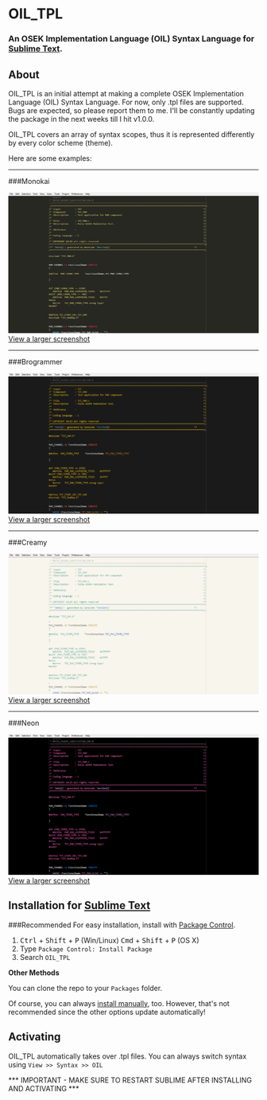 # OIL_TPL


### An OSEK Implementation Language (OIL) Syntax Language for [Sublime Text](http://www.sublimetext.com/).

## About

OIL_TPL is an initial attempt at making a complete OSEK Implementation Language (OIL) Syntax Language.
For now, only .tpl files are supported. Bugs are expected, so please report them to me. I'll be constantly updating the package in the next weeks till I hit v1.0.0.

OIL_TPL covers an array of syntax scopes, thus it is represented differently by every color scheme (theme).

Here are some examples:
___
###Monokai

![image](screenshots/monokai.png)
[View a larger screenshot](https://raw.githubusercontent.com/elgenius/OIL_TPL/master/screenshots/monokai.png)
___
###Brogrammer

![image](screenshots/brogrammer.png)
[View a larger screenshot](https://raw.githubusercontent.com/elgenius/OIL_TPL/master/screenshots/brogrammer.png)

___
###Creamy

![image](screenshots/creamy.png)
[View a larger screenshot](https://raw.githubusercontent.com/elgenius/OIL_TPL/master/screenshots/creamy.png)
___
###Neon

![image](screenshots/neon.png)
[View a larger screenshot](https://raw.githubusercontent.com/elgenius/OIL_TPL/master/screenshots/neon.png)



## Installation for [Sublime Text](http://www.sublimetext.com/)

###Recommended
For easy installation, install with [Package Control](https://sublime.wbond.net/docs).

1. <kbd>Ctrl</kbd> + <kbd>Shift</kbd> + <kbd>P</kbd> (Win/Linux)   <kbd>Cmd</kbd> + <kbd>Shift</kbd> + <kbd>P</kbd> (OS X)
2. Type `Package Control: Install Package`
3. Search `OIL_TPL`

**Other Methods**

You can clone the repo to your `Packages` folder.

Of course, you can always [install manually](https://github.com/elgenius/OIL_TPL/archive/master.zip), too. However, that's not recommended since the other options update automatically!

## Activating

OIL_TPL automatically takes over .tpl files.
You can always switch syntax using `View >> Syntax >> OIL`


*** IMPORTANT - MAKE SURE TO RESTART SUBLIME AFTER INSTALLING AND ACTIVATING ***
